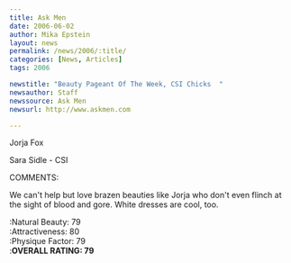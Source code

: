 ```yaml
---
title: Ask Men
date: 2006-06-02
author: Mika Epstein
layout: news
permalink: /news/2006/:title/
categories: [News, Articles]
tags: 2006

newstitle: "Beauty Pageant Of The Week, CSI Chicks  "
newsauthor: Staff  
newssource: Ask Men  
newsurl: http://www.askmen.com  

---
```


Jorja Fox

Sara Sidle - CSI

COMMENTS:

We can't help but love brazen beauties like Jorja who don't even flinch at the sight of blood and gore. White dresses are cool, too.

:Natural Beauty: 79  
:Attractiveness: 80  
:Physique Factor: 79  
:**OVERALL RATING: 79**

